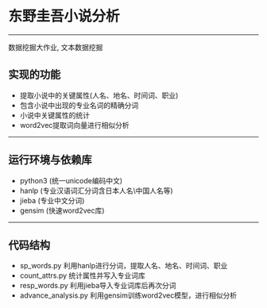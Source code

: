 
# 东野圭吾小说分析
----------

数据挖掘大作业, 文本数据挖掘

## 实现的功能
- 提取小说中的关键属性(人名、地名、时间词、职业)
- 包含小说中出现的专业名词的精确分词
- 小说中关键属性的统计
- word2vec提取词向量进行相似分析



----------
## 运行环境与依赖库
- python3 (统一unicode编码中文)
- hanlp (专业汉语词汇分词含日本人名\中国人名等)
- jieba (专业中文分词)
- gensim (快速word2vec库)

----------
## 代码结构
- sp_words.py
利用hanlp进行分词，提取人名、地名、时间词、职业
- count_attrs.py
统计属性并写入专业词库
- resp_words.py
利用jieba导入专业词库后再次分词
- advance_analysis.py
利用gensim训练word2vec模型，进行相似分析
